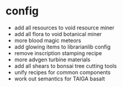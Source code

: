 # config
* add all resources to void resource miner
* add all flora to void botanical miner
* more blood magic meteors
* add glowing items to librarianlib config
* remove inscription stamping recipe
* more advgen turbine materials
* add all shears to bonsai tree cutting tools
* unify recipes for common components
* work out semantics for TAIGA basalt
